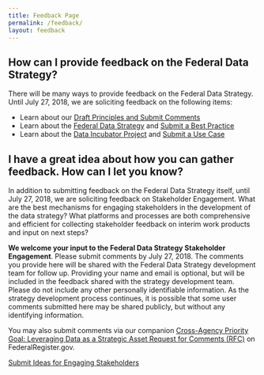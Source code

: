 ```yaml
---
title: Feedback Page
permalink: /feedback/
layout: feedback
---
```


## How can I provide feedback on the Federal Data Strategy?

There will be many ways to provide feedback on the Federal Data Strategy. Until July 27, 2018, we are soliciting feedback on the following items:

* Learn about our [Draft Principles and Submit Comments](/strategy/#draft-federal-data-strategy-principles)
* Learn about the [Federal Data Strategy](/strategy) and [Submit a Best Practice](/strategy/#how-can-i-submit-comments-on-draft-principles-and-best-practices)
* Learn about the [Data Incubator Project](/incubator/) and [Submit a Use Case](/incubator/#how-can-i-submit-a-use-case)

## I have a great idea about how you can gather feedback. How can I let you know?

In addition to submitting feedback on the Federal Data Strategy itself, until July 27, 2018, we are soliciting feedback on Stakeholder Engagement. What are the best mechanisms for engaging stakeholders in the development of the data strategy? What platforms and processes are both comprehensive and efficient for collecting stakeholder feedback on interim work products and input on next steps?

**We welcome your input to the Federal Data Strategy Stakeholder Engagement**. Please submit comments by July 27, 2018. The comments you provide here will be shared with the Federal Data Strategy development team for follow up. Providing your name and email is optional, but will be included in the feedback shared with the strategy development team. Please do not include any other personally identifiable information. As the strategy development process continues, it is possible that some user comments submitted here may be shared publicly, but without any identifying information.

You may also submit comments via our companion [Cross-Agency Priority Goal: Leveraging Data as a Strategic Asset Request for Comments (RFC)](https://www.federalregister.gov/documents/2018/06/27/2018-13768/cross-agency-priority-goal-leveraging-data-as-strategic-asset) on FederalRegister.gov.

<div id="feedback-form1">
  <a id="general-feedback" class="usa-button usa-button-big fba-button" href="#">Submit Ideas for Engaging Stakeholders</a>
</div>
